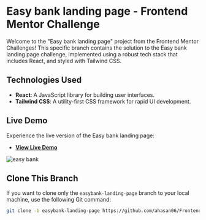 # Easy bank landing page - Frontend Mentor Challenge

Welcome to the "Easy bank landing page" project from the Frontend Mentor Challenges! This specific branch contains the solution to the Easy bank landing page challenge, implemented using a robust tech stack that includes React, and styled with Tailwind CSS.

## Technologies Used

- **React**: A JavaScript library for building user interfaces.
- **Tailwind CSS**: A utility-first CSS framework for rapid UI development.

## Live Demo

Experience the live version of the Easy bank landing page:
- **[View Live Demo](https://easy-bank-react.netlify.app/)**
  
![easy bank](https://github.com/user-attachments/assets/62807c77-9533-4887-b8f6-55ac26c68958)


## Clone This Branch
If you want to clone only the `easybank-landing-page` branch to your local machine, use the following Git command:

```bash
git clone -b easybank-landing-page https://github.com/ahasan06/Frontend-MentorChallenges.git
